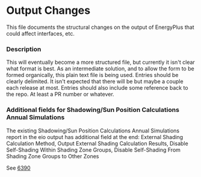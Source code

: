 Output Changes
==============

This file documents the structural changes on the output of EnergyPlus that could affect interfaces, etc.

### Description

This will eventually become a more structured file, but currently it isn't clear what format is best. As an intermediate solution, and to allow the form to be formed organically, this plain text file is being used. Entries should be clearly delimited.  It isn't expected that there will be but maybe a couple each release at most. Entries should also include some reference back to the repo.  At least a PR number or whatever.

### Additional fields for Shadowing/Sun Position Calculations Annual Simulations

The existing Shadowing/Sun Position Calculations Annual Simulations report in the eio output has additional field at the end:
External Shading Calculation Method, Output External Shading Calculation Results, Disable Self-Shading Within Shading Zone Groups, Disable Self-Shading From Shading Zone Groups to Other Zones

See [6390](https://github.com/NREL/EnergyPlus/pull/6390)

